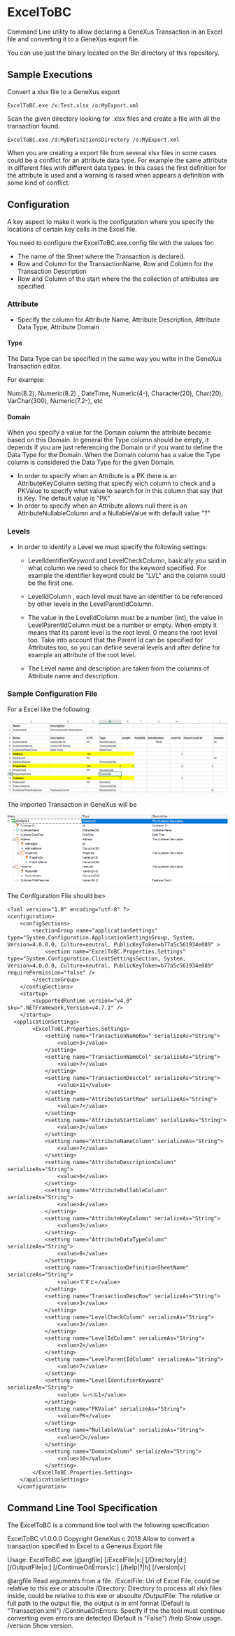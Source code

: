 ﻿# ExcelToBC

Command Line utility to allow declaring a GeneXus Transaction in an Excel file and converting it to a GeneXus export file.

You can use just the binary located on the Bin directory of this repository. 

## Sample Executions

Convert a xlsx file to a GeneXus export
```
ExcelToBC.exe /x:Test.xlsx /o:MyExport.xml
```

Scan the given directory looking for .xlsx files and create a file with all the transaction found.
```
ExcelToBC.exe /d:MyDefinitionsDirectory /o:MyExport.xml
```
When you are creating a export file from several xlsx files in some cases could be a conflict for an attribute data type. For example the same attribute in different files with different data types. In this cases the first definition for the attribute is used and a warning is raised when appears a definition with some kind of conflict.


## Configuration

A key aspect to make it work is the configuration where you specify the locations of certain key cells in the Excel file.

You need to configure the ExcelToBC.exe.config file with the values for:

- The name of the Sheet where the Transaction is declared.
- Row and Column for the TransactionName, Row and Column for the Transaction Description
- Row and Column of the start where the the collection of attributes are specified. 


### Attribute 
- Specify the column for Attribute Name, Attribute Description, Attribute Data Type, Attribute Domain

#### Type
The Data Type can be specified in the same way you write in the GeneXus Transaction editor.

For example: 

Num(8.2), Numeric(8.2) , DateTime, Numeric(4-), Character(20), Char(20), VarChar(300), Numeric(7.2-), etc

#### Domain
When you specify a value for the Domain column the attribute became based on this Domain. In general the Type column should be empty, it depends if you are just referencing the Domain or if you want to define the Data Type for the Domain.
When the Domain column has a value the Type column is considered the Data Type for the given Domain. 

- In order to specify when an Attribute is a PK there is an AttributeKeyColumn setting that specify wich column to check and a PKValue to specify what value to search for in this column that say that is Key. The default value is "PK"
- In order to specify when an Attribute allows null there is an AttributeNullableColumn and a NullableValue with default value "?"

### Levels
- In order to identify a Level we must specify the following settings:
  - LevelIdentifierKeyword and LevelCheckColumn, basically you said in what column we need to check for the keyword specified.
  For example the identifier keyword could be "LVL" and the column could be the first one.
   - LevelIdColumn , each level must have an identifier to be referenced by other levels in the LevelParentIdColumn.
   - The value in the LevelIdColumn must be a number (int), the value in LevelParentIdColumn must be a number or empty.  When empty it means that its parent level is the root level.
   0 means the root level too.
   Take into account that the Parent Id can be specified for Attributes too, so you can define several levels and after define for example an attribute of the root level.
   
   - The Level name and description are taken from the columns of Attribute name and description.

### Sample Configuration File

For a Excel like the following:

![Image of Sample](https://github.com/genexuslabs/ExcelToBC/blob/master/sample.png)

The imported Transaction in GeneXus will be

![Image of Result](https://github.com/genexuslabs/ExcelToBC/blob/master/importedTrn.png)


The Configuration File should be>

```
<?xml version="1.0" encoding="utf-8" ?>
<configuration>
    <configSections>
        <sectionGroup name="applicationSettings" type="System.Configuration.ApplicationSettingsGroup, System, Version=4.0.0.0, Culture=neutral, PublicKeyToken=b77a5c561934e089" >
            <section name="ExcelToBC.Properties.Settings" type="System.Configuration.ClientSettingsSection, System, Version=4.0.0.0, Culture=neutral, PublicKeyToken=b77a5c561934e089" requirePermission="false" />
        </sectionGroup>
    </configSections>
    <startup> 
        <supportedRuntime version="v4.0" sku=".NETFramework,Version=v4.7.1" />
    </startup>
  <applicationSettings>
        <ExcelToBC.Properties.Settings>
            <setting name="TransactionNameRow" serializeAs="String">
                <value>3</value>
            </setting>
            <setting name="TransactionNameCol" serializeAs="String">
                <value>7</value>
            </setting>
            <setting name="TransactionDescCol" serializeAs="String">
                <value>11</value>
            </setting>
            <setting name="AttributeStartRow" serializeAs="String">
                <value>7</value>
            </setting>
            <setting name="AttributeStartColumn" serializeAs="String">
                <value>2</value>
            </setting>
            <setting name="AttributeNameColumn" serializeAs="String">
                <value>7</value>
            </setting>
            <setting name="AttributeDescriptionColumn" serializeAs="String">
                <value>6</value>
            </setting>
            <setting name="AttributeNullableColumn" serializeAs="String">
                <value>4</value>
            </setting>
            <setting name="AttributeKeyColumn" serializeAs="String">
                <value>3</value>
            </setting>
            <setting name="AttributeDataTypeColumn" serializeAs="String">
                <value>8</value>
            </setting>
            <setting name="TransactionDefinitionSheetName" serializeAs="String">
                <value>てすと</value>
            </setting>
            <setting name="TransactionDescRow" serializeAs="String">
                <value>3</value>
            </setting>
            <setting name="LevelCheckColumn" serializeAs="String">
                <value>3</value>
            </setting>
            <setting name="LevelIdColumn" serializeAs="String">
                <value>2</value>
            </setting>
            <setting name="LevelParentIdColumn" serializeAs="String">
                <value>7</value>
            </setting>
            <setting name="LevelIdentifierKeyword" serializeAs="String">
                <value> レベル1</value>
            </setting>
            <setting name="PKValue" serializeAs="String">
                <value>PK</value>
            </setting>
            <setting name="NullableValue" serializeAs="String">
                <value>〇</value>
            </setting>
            <setting name="DomainColumn" serializeAs="String">
                <value>10</value>
            </setting>
        </ExcelToBC.Properties.Settings>
    </applicationSettings>
   </configuration>
```
## Command Line Tool Specification

The ExcelToBC is a command line tool with the following specification


ExcelToBC v1.0.0.0
Copyright GeneXus c  2018
Allow to convert a transaction specified in Excel to a Genexus Export file

Usage: ExcelToBC.exe [@argfile] [/ExcelFile|x:<value>] [/Directory|d:<value>]
       [/OutputFile|o:<value>] [/ContinueOnErrors|c:<value>] [/help|?|h] [/version|v]


@argfile                   Read arguments from a file.
/ExcelFile:<value>         Uri of Excel File, could be relative to this exe or
                           absoulte
/Directory:<value>         Directory to process all xlsx files inside, could be
                           relative to this exe or absoulte
/OutputFile:<value>        The relative or full path to the output file, the
                           output is in xml format (Default is
                           "Transaction.xml")
/ContinueOnErrors:<value>  Specify if the the tool must continue converting
                           even errors are detected  (Default is "False")
/help                      Show usage.
/version                   Show version.
```


